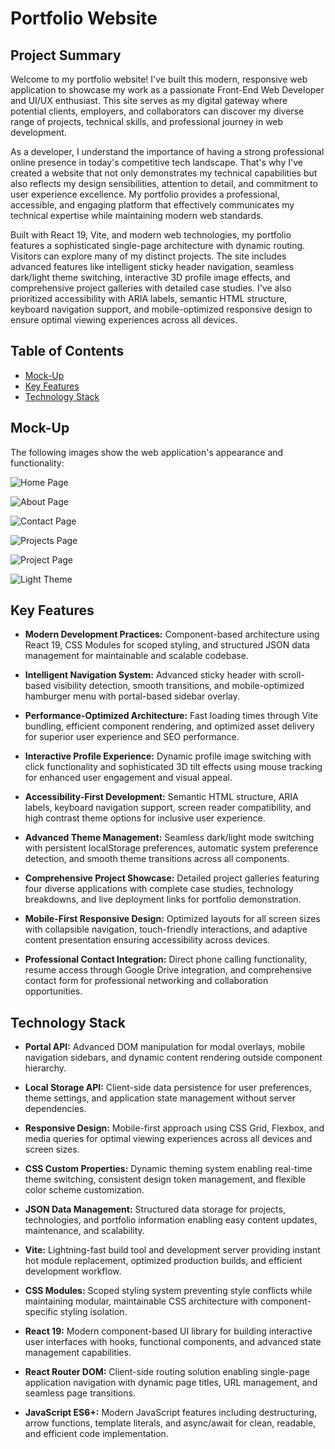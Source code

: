 # Portfolio Website

## Project Summary

Welcome to my portfolio website! I've built this modern, responsive web application to showcase my work as a passionate Front-End Web Developer and UI/UX enthusiast. This site serves as my digital gateway where potential clients, employers, and collaborators can discover my diverse range of projects, technical skills, and professional journey in web development.

As a developer, I understand the importance of having a strong professional online presence in today's competitive tech landscape. That's why I've created a website that not only demonstrates my technical capabilities but also reflects my design sensibilities, attention to detail, and commitment to user experience excellence. My portfolio provides a professional, accessible, and engaging platform that effectively communicates my technical expertise while maintaining modern web standards.

Built with React 19, Vite, and modern web technologies, my portfolio features a sophisticated single-page architecture with dynamic routing. Visitors can explore many of my distinct projects. The site includes advanced features like intelligent sticky header navigation, seamless dark/light theme switching, interactive 3D profile image effects, and comprehensive project galleries with detailed case studies. I've also prioritized accessibility with ARIA labels, semantic HTML structure, keyboard navigation support, and mobile-optimized responsive design to ensure optimal viewing experiences across all devices.

## Table of Contents

- [Mock-Up](#mock-up)
- [Key Features](#key-features)
- [Technology Stack](#technology-stack)

## Mock-Up

The following images show the web application's appearance and functionality:

![Home Page](./src/assets/screenshots/homePage.png)

![About Page](./src/assets/screenshots/aboutPage.png)

![Contact Page](./src/assets/screenshots/contactPage.png)

![Projects Page](./src/assets/screenshots/ProjectsPage.png)

![Project Page](./src/assets/screenshots/projectPage.png)

![Light Theme](./src/assets/screenshots/lightTheme.png)

## Key Features

- **Modern Development Practices:** Component-based architecture using React 19, CSS Modules for scoped styling, and structured JSON data management for maintainable and scalable codebase.

- **Intelligent Navigation System:** Advanced sticky header with scroll-based visibility detection, smooth transitions, and mobile-optimized hamburger menu with portal-based sidebar overlay.

- **Performance-Optimized Architecture:** Fast loading times through Vite bundling, efficient component rendering, and optimized asset delivery for superior user experience and SEO performance.

- **Interactive Profile Experience:** Dynamic profile image switching with click functionality and sophisticated 3D tilt effects using mouse tracking for enhanced user engagement and visual appeal.

- **Accessibility-First Development:** Semantic HTML structure, ARIA labels, keyboard navigation support, screen reader compatibility, and high contrast theme options for inclusive user experience.

- **Advanced Theme Management:** Seamless dark/light mode switching with persistent localStorage preferences, automatic system preference detection, and smooth theme transitions across all components.

- **Comprehensive Project Showcase:** Detailed project galleries featuring four diverse applications with complete case studies, technology breakdowns, and live deployment links for portfolio demonstration.

- **Mobile-First Responsive Design:** Optimized layouts for all screen sizes with collapsible navigation, touch-friendly interactions, and adaptive content presentation ensuring accessibility across devices.

- **Professional Contact Integration:** Direct phone calling functionality, resume access through Google Drive integration, and comprehensive contact form for professional networking and collaboration opportunities.

## Technology Stack

- **Portal API:** Advanced DOM manipulation for modal overlays, mobile navigation sidebars, and dynamic content rendering outside component hierarchy.

- **Local Storage API:** Client-side data persistence for user preferences, theme settings, and application state management without server dependencies.

- **Responsive Design:** Mobile-first approach using CSS Grid, Flexbox, and media queries for optimal viewing experiences across all devices and screen sizes.

- **CSS Custom Properties:** Dynamic theming system enabling real-time theme switching, consistent design token management, and flexible color scheme customization.

- **JSON Data Management:** Structured data storage for projects, technologies, and portfolio information enabling easy content updates, maintenance, and scalability.

- **Vite:** Lightning-fast build tool and development server providing instant hot module replacement, optimized production builds, and efficient development workflow.

- **CSS Modules:** Scoped styling system preventing style conflicts while maintaining modular, maintainable CSS architecture with component-specific styling isolation.

- **React 19:** Modern component-based UI library for building interactive user interfaces with hooks, functional components, and advanced state management capabilities.

- **React Router DOM:** Client-side routing solution enabling single-page application navigation with dynamic page titles, URL management, and seamless page transitions.

- **JavaScript ES6+:** Modern JavaScript features including destructuring, arrow functions, template literals, and async/await for clean, readable, and efficient code implementation.
